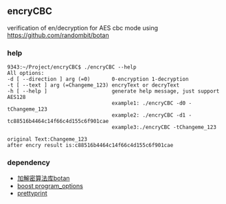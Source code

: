encryCBC
---

verification of en/decryption for AES cbc mode using https://github.com/randombit/botan

### help
```
9343:~/Project/encryCBC$ ./encryCBC --help
All options:
-d [ --direction ] arg (=0)       0-encryption 1-decryption
-t [ --text ] arg (=Changeme_123) encryText or decryText
-h [ --help ]                     generate help message, just support AES128
                                  example1: ./encryCBC -d0 -tChangeme_123
                                  example2: ./encryCBC -d1 -tc88516b4464c14f66c4d155c6f901cae
                                  example3:./encryCBC -tChangeme_123

original Text:Changeme_123
after encry result is:c88516b4464c14f66c4d155c6f901cae
```

### dependency
* [加解密算法库botan](https://github.com/randombit/botan)
* [boost program_options](http://www.boost.org/doc/libs/1_64_0/doc/html/boost/program_options/options_description.html)
* [prettyprint](https://github.com/louisdx/cxx-prettyprint)
